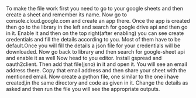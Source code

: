 To make the file work first you need to go to your google sheets and then create a sheet and remember its name.
Now go to console.cloud.google.com and create an app there.
Once the app is created then go to the library in the left and search for google drive api and then go in it.
Enable it and then on the top right(after enabling) you can see create credentials and fill the details according to you.
Most of them have to be default.Once you will fill the details a json file for your credentials will be downloaded.
Now go back to library and then search for google-sheet api and enable it as well
Now head to you editor.
Install gspread and oauth2client.
Then add that file(jsno) in it and open it.
You will see an email address there.
Copy that email address and then share your sheet with the mentioned email.
Now create a python file, one similar to the one i have created,in the same directory and code as given in it.
Change the details as asked and then run the file you will see the appropriate outputs.